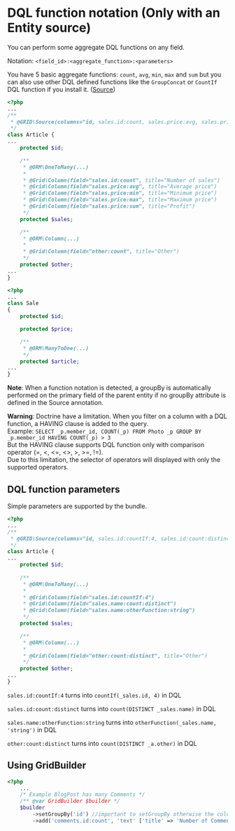 DQL function notation (Only with an Entity source)
==================================================

You can perform some aggregate DQL functions on any field.

Notation: `<field_id>:<aggregate_function>:<parameters>`

You have 5 basic aggregate functions: `count`, `avg`, `min`, `max` and `sum` but you can also use other DQL defined functions like the `GroupConcat` or `CountIf` DQL function if you install it. ([Source](https://github.com/beberlei/DoctrineExtensions/blob/master/lib/DoctrineExtensions/Query/Mysql/))


```php
<?php
...
/**
 * @GRID\Source(columns="id, sales.id:count, sales.price:avg, sales.price:sum, sales.price:max, sales.price:min, other:count", groupBy={"id", "sales.price:avg"})
 */
class Article {
...
    protected $id;

    /**
     * @ORM\OneToMany(...)
     * 
     * @Grid\Column(field="sales.id:count", title="Number of sales")
     * @Grid\Column(field="sales.price:avg", title="Average price")
     * @Grid\Column(field="sales.price:min", title="Minimum price")
     * @Grid\Column(field="sales.price:max", title="Maximum price")
     * @Grid\Column(field="sales.price:sum", title="Profit")
     */
    protected $sales;

    /**
     * @ORM\Column(...)
     *
     * @Grid\Column(field="other:count", title="Other")
     */
    protected $other;
...
}
```

```php
<?php
...
class Sale
{
    protected $id;

    protected $price;

    /**
     * @ORM\ManyToOne(...)
     */
    protected $article;	
...
}
```

**Note**: When a function notation is detected, a groupBy is automatically performed on the primary field of the parent entity if no groupBy attribute is defined in the Source annotation.

**Warning**: Doctrine have a limitation. When you filter on a column with a DQL function, a HAVING clause is added to the query.  
Example: `SELECT _p.member_id, COUNT(_p) FROM Photo _p GROUP BY _p.member_id HAVING COUNT(_p) > 3`  
But the HAVING clause supports DQL function only with comparison operator (=, <, <=, <>, >, >=, !=).  
Due to this limitation, the selector of operators will displayed with only the supported operators.

## DQL function parameters

Simple parameters are supported by the bundle.

```php
<?php
...
/**
 * @GRID\Source(columns="id, sales.id:countIf:4, sales.id:count:distinct, sales.name:otherFunction:example, other:count:distinct")
 */
class Article {
...
    protected $id;
    
    /**
     * @ORM\OneToMany(...)
     * 
     * @Grid\Column(field="sales.id:countIf:4")
     * @Grid\Column(field="sales.name:count:distinct")
     * @Grid\Column(field="sales.name:otherFunction:string")
     */
    protected $sales;

    /**
     * @ORM\Column(...)
     *
     * @Grid\Column(field="other:count:distinct", title="Other")
     */
    protected $other;
...
}
```

`sales.id:countIf:4` turns into `countIf(_sales.id, 4)` in DQL

`sales.id:count:distinct` turns into `count(DISTINCT _sales.name)` in DQL

`sales.name:otherFunction:string` turns into `otherFunction(_sales.name, 'string')` in DQL

`other:count:distinct` turns into `count(DISTINCT _a.other)` in DQL


## Using GridBuilder
```php
<?php
    ...
    /* Example BlogPost has many Comments */
    /** @var GridBuilder $builder */
    $builder
        ->setGroupBy('id') //important to setGroupBy otherwise the column will not aggregate
        ->add('comments.id:count', 'text' ['title' => 'Number of Comments']);
```
